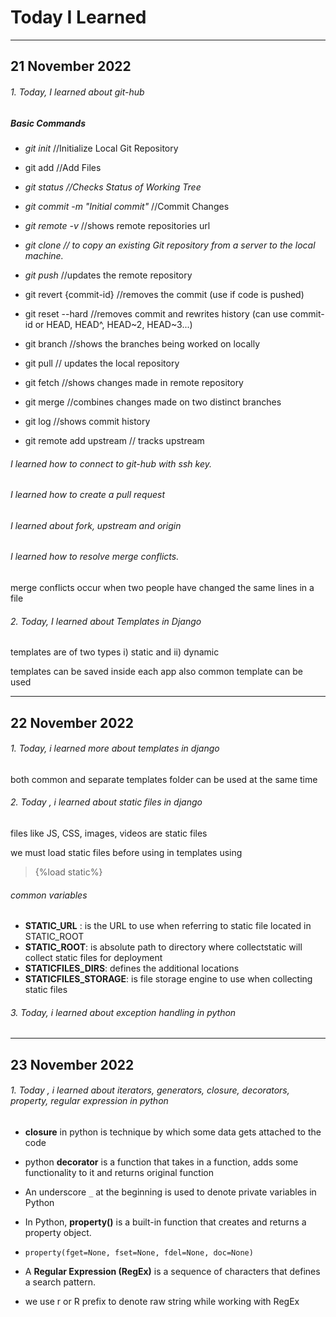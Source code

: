 # Today I Learned

---

## 21 November 2022

###### 1. Today, I learned about git-hub

##### Basic Commands

- *git init*                                                  //Initialize Local Git Repository

- git add                                               //Add Files 

- *git status*                                            *//Checks Status of Working Tree*

- *git commit*  *-m "Initial commit"*      //Commit Changes 

- *git remote*  *-v*                                  //shows remote repositories url

- *git clone*                                      *// to copy an existing Git repository from a server to the local machine.*

- *git push*                                        //updates the remote repository 

- git revert {commit-id}               //removes the commit  (use if code is pushed)

- git reset  --hard                       //removes commit and rewrites history (can use commit-id or HEAD, HEAD^, HEAD~2, HEAD~3...)

- git branch                                   //shows the branches being worked on locally

- git pull                                         // updates the local repository

- git fetch                                      //shows changes made in remote repository

- git merge                                   //combines changes made on two distinct branches

- git log                                         //shows commit history

- git remote add upstream        // tracks upstream

  

###### I learned how to connect to git-hub with ssh key.

###### I learned how to create a pull request

###### I learned about fork, upstream and origin

###### I learned how to resolve merge conflicts.

merge conflicts occur  when two people have changed the same lines in a file

###### 2. Today, I learned about Templates in Django

templates are of two types  i) static and ii) dynamic

templates can be saved inside each app also common template can be used

---



## 22 November 2022

###### 1. Today, i learned more about templates in django

both common and separate templates folder can be used at the same time 

###### 2. Today , i learned about static files in django

files like JS, CSS, images, videos are static files

we must load static files before using in templates using 

> {%load static%}

 ###### common variables

- **STATIC_URL** : is the URL to use when referring to static file located in STATIC_ROOT
- **STATIC_ROOT**: is absolute path to directory where collectstatic will collect static files for deployment
- **STATICFILES_DIRS**: defines the additional locations 
- **STATICFILES_STORAGE**: is file storage engine to use when  collecting static files

###### 3. Today, i learned about exception handling in python 

---

## 23 November 2022

###### 1. Today , i learned about  iterators, generators, closure, decorators, property, regular expression in python

- **closure** in python is technique by which some data gets attached to the code

- python **decorator** is a function that takes in a function, adds some functionality to it and returns original function
- An underscore `_` at the beginning is used to denote private variables in Python
- In Python, **property()**  is a built-in function that creates and returns a property object. 
- `property(fget=None, fset=None, fdel=None, doc=None)`
- A **Regular Expression (RegEx)** is a sequence of characters that defines a search pattern. 
- we use r or R prefix to denote raw string while working with RegEx











